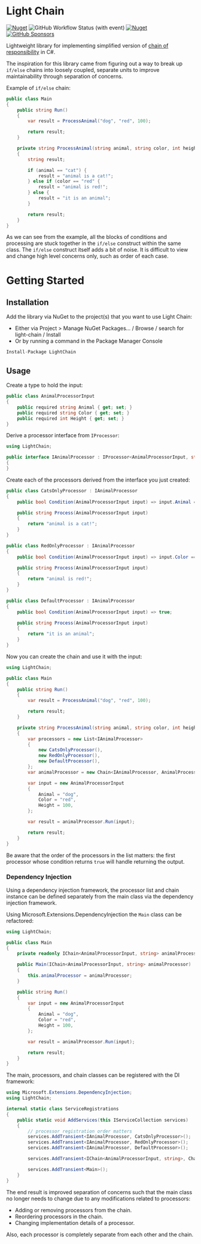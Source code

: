 # Light Chain

[![Nuget](https://img.shields.io/nuget/v/LightChain)](https://www.nuget.org/packages/LightChain)
![GitHub Workflow Status (with event)](https://img.shields.io/github/actions/workflow/status/CodingFlow/light-chain/pull-request.yml)
[![Nuget](https://img.shields.io/nuget/dt/LightChain)](https://www.nuget.org/packages/LightChain)
[![GitHub Sponsors](https://img.shields.io/github/sponsors/CodingFlow)](https://github.com/sponsors/CodingFlow)

Lightweight library for implementing simplified version of [chain of responsibility](https://en.wikipedia.org/wiki/Chain-of-responsibility_pattern) in C#.

The inspiration for this library came from figuring out a way to break up `if/else` chains into loosely coupled, separate units to improve maintainability through separation of concerns.

Example of `if/else` chain:

```c#
public class Main
{
    public string Run()
    {
        var result = ProcessAnimal("dog", "red", 100);

        return result;
    }

    private string ProcessAnimal(string animal, string color, int height)
    {
        string result;

        if (animal == "cat") {
            result = "animal is a cat!";
        } else if (color == "red" {
            result = "animal is red!";
        } else {
            result = "it is an animal";
        }

        return result;
    }
}
```

As we can see from the example, all the blocks of conditions and processing are stuck together in the `if/else` construct within the same class. The `if/else` construct itself adds a bit of noise. It is difficult to view and change high level concerns only, such as order of each case.

# Getting Started

## Installation

Add the library via NuGet to the project(s) that you want to use Light Chain:

- Either via Project > Manage NuGet Packages... / Browse / search for
  light-chain / Install
- Or by running a command in the Package Manager Console

```c#
Install-Package LightChain
```

## Usage

Create a type to hold the input:

```c#
public class AnimalProcessorInput
{
    public required string Animal { get; set; }
    public required string Color { get; set; }
    public required int Height { get; set; }
}
```

Derive a processor interface from `IProcessor`:

```c#
using LightChain;

public interface IAnimalProcessor : IProcessor<AnimalProcessorInput, string>
{
}
```

Create each of the processors derived from the interface you just created:

```c#
public class CatsOnlyProcessor : IAnimalProcessor
{
    public bool Condition(AnimalProcessorInput input) => input.Animal == "cat";

    public string Process(AnimalProcessorInput input)
    {
        return "animal is a cat!";
    }
}
```

```c#
public class RedOnlyProcessor : IAnimalProcessor
{
    public bool Condition(AnimalProcessorInput input) => input.Color == "red";

    public string Process(AnimalProcessorInput input)
    {
        return "animal is red!";
    }
}
```

```c#
public class DefaultProcessor : IAnimalProcessor
{
    public bool Condition(AnimalProcessorInput input) => true;

    public string Process(AnimalProcessorInput input)
    {
        return "it is an animal";
    }
}
```

Now you can create the chain and use it with the input:

```c#
using LightChain;

public class Main
{
    public string Run()
    {
        var result = ProcessAnimal("dog", "red", 100);

        return result;
    }

    private string ProcessAnimal(string animal, string color, int height)
    {
        var processors = new List<IAnimalProcessor>
        {
            new CatsOnlyProcessor(),
            new RedOnlyProcessor(),
            new DefaultProcessor(),
        };
        var animalProcessor = new Chain<IAnimalProcessor, AnimalProcessorInput, string>(processors);

        var input = new AnimalProcessorInput
        {
            Animal = "dog",
            Color = "red",
            Height = 100,
        };

        var result = animalProcessor.Run(input);

        return result;
    }
}
```

Be aware that the order of the processors in the list matters: the first processor whose condition returns `true` will handle returning the output.

### Dependency Injection

Using a dependency injection framework, the processor list and chain instance can be defined separately from the main class via the dependency injection framework.

Using Microsoft.Extensions.DependencyInjection the `Main` class can be refactored:

```c#
using LightChain;

public class Main
{
    private readonly IChain<AnimalProcessorInput, string> animalProcessor;

    public Main(IChain<AnimalProcessorInput, string> animalProcessor)
    {
        this.animalProcessor = animalProcessor;
    }

    public string Run()
    {
        var input = new AnimalProcessorInput
        {
            Animal = "dog",
            Color = "red",
            Height = 100,
        };

        var result = animalProcessor.Run(input);

        return result;
    }
}
```

The main, processors, and chain classes can be registered with the DI framework:

```c#
using Microsoft.Extensions.DependencyInjection;
using LightChain;

internal static class ServiceRegistrations
{
    public static void AddServices(this IServiceCollection services)
    {
        // processor registration order matters
        services.AddTransient<IAnimalProcessor, CatsOnlyProcessor>();
        services.AddTransient<IAnimalProcessor, RedOnlyProcessor>();
        services.AddTransient<IAnimalProcessor, DefaultProcessor>();

        services.AddTransient<IChain<AnimalProcessorInput, string>, Chain<IAnimalProcessor, AnimalProcessorInput, string>>();

        services.AddTransient<Main>();
    }
}
```

The end result is improved separation of concerns such that the main class no longer needs to change due to any modifications related to processors:

- Adding or removing processors from the chain.
- Reordering processors in the chain.
- Changing implementation details of a processor.

Also, each processor is completely separate from each other and the chain.
